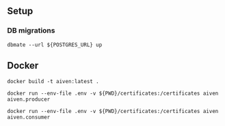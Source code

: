 ## Setup

### DB migrations

```commandline
dbmate --url ${POSTGRES_URL} up
```

## Docker

```
docker build -t aiven:latest .
```

```commandline
docker run --env-file .env -v ${PWD}/certificates:/certificates aiven aiven.producer
```

```commandline
docker run --env-file .env -v ${PWD}/certificates:/certificates aiven aiven.consumer
```